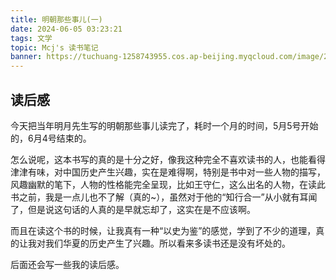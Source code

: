 ```yaml
---
title: 明朝那些事儿(一)
date: 2024-06-05 03:23:21
tags: 文学
topic: Mcj's 读书笔记
banner: https://tuchuang-1258743955.cos.ap-beijing.myqcloud.com/image/20240605032429.png
---
```

## 读后感
今天把当年明月先生写的明朝那些事儿读完了，耗时一个月的时间，5月5号开始的，6月4号结束的。

怎么说呢，这本书写的真的是十分之好，像我这种完全不喜欢读书的人，也能看得津津有味，对中国历史产生兴趣，实在是难得啊，特别是书中对一些人物的描写，风趣幽默的笔下，人物的性格能完全呈现，比如王守仁，这么出名的人物，在读此书之前，我是一点儿也不了解（真的~），虽然对于他的“知行合一”从小就有耳闻了，但是说这句话的人真的是早就忘却了，这实在是不应该啊。

而且在读这个书的时候，让我真有一种“以史为鉴”的感觉，学到了不少的道理，真的让我对我们华夏的历史产生了兴趣。所以看来多读书还是没有坏处的。

后面还会写一些我的读后感。